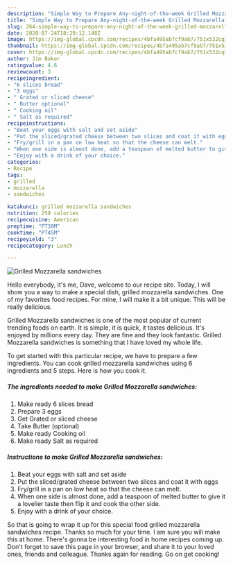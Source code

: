 ```yaml
---
description: "Simple Way to Prepare Any-night-of-the-week Grilled Mozzarella sandwiches"
title: "Simple Way to Prepare Any-night-of-the-week Grilled Mozzarella sandwiches"
slug: 264-simple-way-to-prepare-any-night-of-the-week-grilled-mozzarella-sandwiches
date: 2020-07-24T18:29:12.148Z
image: https://img-global.cpcdn.com/recipes/4bfa495ab7cf9ab7/751x532cq70/grilled-mozzarella-sandwiches-recipe-main-photo.jpg
thumbnail: https://img-global.cpcdn.com/recipes/4bfa495ab7cf9ab7/751x532cq70/grilled-mozzarella-sandwiches-recipe-main-photo.jpg
cover: https://img-global.cpcdn.com/recipes/4bfa495ab7cf9ab7/751x532cq70/grilled-mozzarella-sandwiches-recipe-main-photo.jpg
author: Jim Baker
ratingvalue: 4.6
reviewcount: 3
recipeingredient:
- "6 slices bread"
- "3 eggs"
- " Grated or sliced cheese"
- " Butter optional"
- " Cooking oil"
- " Salt as required"
recipeinstructions:
- "Beat your eggs with salt and set aside"
- "Put the sliced/grated cheese between two slices and coat it with eggs"
- "Fry/grill in a pan on low heat so that the cheese can melt."
- "When one side is almost done, add a teaspoon of melted butter to give it a lovelier taste then flip it and cook the other side."
- "Enjoy with a drink of your choice."
categories:
- Recipe
tags:
- grilled
- mozzarella
- sandwiches

katakunci: grilled mozzarella sandwiches 
nutrition: 259 calories
recipecuisine: American
preptime: "PT38M"
cooktime: "PT45M"
recipeyield: "3"
recipecategory: Lunch

---
```



![Grilled Mozzarella sandwiches](https://img-global.cpcdn.com/recipes/4bfa495ab7cf9ab7/751x532cq70/grilled-mozzarella-sandwiches-recipe-main-photo.jpg)

Hello everybody, it's me, Dave, welcome to our recipe site. Today, I will show you a way to make a special dish, grilled mozzarella sandwiches. One of my favorites food recipes. For mine, I will make it a bit unique. This will be really delicious.

Grilled Mozzarella sandwiches is one of the most popular of current trending foods on earth. It is simple, it is quick, it tastes delicious. It's enjoyed by millions every day. They are fine and they look fantastic. Grilled Mozzarella sandwiches is something that I have loved my whole life.




To get started with this particular recipe, we have to prepare a few ingredients. You can cook grilled mozzarella sandwiches using 6 ingredients and 5 steps. Here is how you cook it.

<!--inarticleads1-->

##### The ingredients needed to make Grilled Mozzarella sandwiches:

1. Make ready 6 slices bread
1. Prepare 3 eggs
1. Get  Grated or sliced cheese
1. Take  Butter (optional)
1. Make ready  Cooking oil
1. Make ready  Salt as required




<!--inarticleads2-->

##### Instructions to make Grilled Mozzarella sandwiches:

1. Beat your eggs with salt and set aside
1. Put the sliced/grated cheese between two slices and coat it with eggs
1. Fry/grill in a pan on low heat so that the cheese can melt.
1. When one side is almost done, add a teaspoon of melted butter to give it a lovelier taste then flip it and cook the other side.
1. Enjoy with a drink of your choice.




So that is going to wrap it up for this special food grilled mozzarella sandwiches recipe. Thanks so much for your time. I am sure you will make this at home. There's gonna be interesting food in home recipes coming up. Don't forget to save this page in your browser, and share it to your loved ones, friends and colleague. Thanks again for reading. Go on get cooking!
